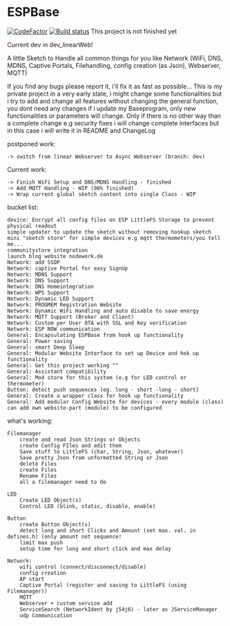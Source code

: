 # ESPBase
[![CodeFactor](https://www.codefactor.io/repository/github/j54j6/espbase/badge)](https://www.codefactor.io/repository/github/j54j6/espbase)
[![Build status](https://ci.appveyor.com/api/projects/status/frplrd0e9tny2gy7?svg=true)](https://ci.appveyor.com/project/j54j6/espbase)
This project is not finished yet

Current dev in dev_linearWeb!

A little Sketch to Handle all common things for you like Network (WiFi, DNS, MDNS, Captive Portals, Filehandling, config creation (as Json), Webserver, MQTT)

If you find any bugs please report it, i'll fix it as fast as possible... This is my private project in a very early state, i might change some functionalities but i try to add and change all features without changing the general function, you dont need any changes if i update my Baseprogram, only new functionalities or parameters will change. Only if there is no other way than a complete change e.g security fixes i will change complete interfaces but in this case i will write it in README and ChangeLog

postponed work:

    -> switch from linear Webserver to Async Webserver (branch: dev)
    
Current work:

    -> Finish WiFi Setup and DNS/MDNS Handling - finished
    -> Add MQTT Handling - WIP (90% finished)
    -> Wrap current global sketch content into single Class - WIP


bucket list:

    device: Encrypt all config files on ESP LittleFS Storage to prevent physical readout
    simple updater to update the sketch without removing hookup sketch
    mini "sketch store" for simple devices e.g mqtt thermometers/you tell me...
    communitystore integration
    launch blog website nodework.de
    Network: add SSDP
    Network: captive Portal for easy SignUp
    Network: MDNS Support
    Network: DNS Support
    Network: DNS Homeintegration
    Network: WPS Support
    Network: Dynamic LED Support
    Network: PROGMEM Registration Website
    Network: Dynamic WiFi Handling and auto disable to save energy
    Network: MQTT Support (Broker and Client)
    Network: Custom per User OTA with SSL and Key verification
    Network: ESP NOW communication
    General: Encapsulating ESPBase from hook up functionality
    General: Power saving
    General: smart Deep Sleep
    General: Modular Website Interface to set up Device and hok up functionality
    General: Get this project working ^^
    General: Assistant compatibility
    General: Mod store for this system (e.g for LED control or thermometer)
    Button: detect push sequences (eg. long - short -long - short)
    General: Create a wrapper class for hook up functionality
    General: Add modular Config Website for devices - every module (class) can add own website-part (module) to be configured

what's working:

    Filemanager
        create and read Json Strings or Objects
        create Config FIles and edit them
        Save stuff to LittleFS (char, String, Json, whatever)
        Save pretty Json from unformatted String or Json
        delete Files
        create Files
        Rename Files
        all a filemanager need to do

    LED
        Create LED Object(s)
        Control LED (blink, static, disable, enable)

    Button
        create Button Object(s)
        detect long and short Clicks and Amount (set max. val. in defines.h) (only amount not sequence!
        limit max push
        setup time for long and short click and max delay

    Network:
        wifi control (connect/disconnect/disable)
        config creation
        AP start
        Captive Portal (register and saving to LittleFS (using Filemanager))
        MQTT
        Webserver + custom service add
        ServiceSearch (NetworkIdent by j54j6) - later as JServiceManager
        udp Communication
    

